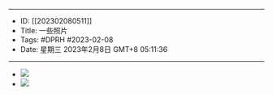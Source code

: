 - --
- ID: [[202302080511]]
- Title: 一些照片
- Tags: #DPRH #2023-02-08 
- Date: 星期三 2023年2月8日 GMT+8 05:11:36
- --
- ![](media/tangge.jpg)
- ![](media/japanese-friends.jpg)
